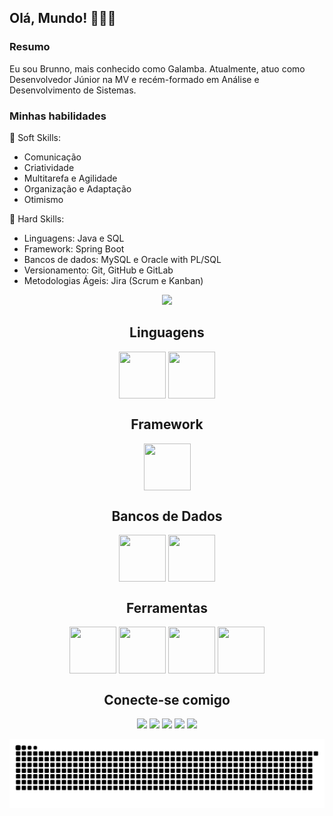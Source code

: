 ## Olá, Mundo! 👋🧑‍💻

### Resumo 
Eu sou Brunno, mais conhecido como Galamba. Atualmente, atuo como Desenvolvedor Júnior na MV e recém-formado em Análise e Desenvolvimento de Sistemas.

### Minhas habilidades 

🧠 Soft Skills: 

* Comunicação
* Criatividade
* Multitarefa e Agilidade
* Organização e Adaptação
* Otimismo

🚀 Hard Skills:

* Linguagens: Java e SQL
* Framework: Spring Boot
* Bancos de dados: MySQL e Oracle with PL/SQL
* Versionamento: Git, GitHub e GitLab
* Metodologias Ágeis: Jira (Scrum e Kanban)

<!-- Status -->
<div align="center">
  <img src="https://github-readme-stats.vercel.app/api?username=brunno95&theme=aura&hide_border=true&include_all_commits=true&count_private=true" width="55%" /> </br>

<!-- Tecnologias -->
<div align="center">
  
## Linguagens
 <!-- <img align="center" height="100" width="100" src="https://img.shields.io/badge/java-%23ED8B00.svg?style=for-the-badge&logo=openjdk&logoColor=white">
 <img align="center" height="100" width="100" src="https://img.shields.io/badge/PL%2FSQL-FFFFFF?style=for-the-badge&logo=oracle&logoColor=FF0000&labelColor=FFFFFF&color=FF0000"> -->
 <img align="center" height="75" width="75" src="https://cdn.jsdelivr.net/gh/devicons/devicon@latest/icons/java/java-original-wordmark.svg" />
 <img align="center" height="75" width="75" src="https://cdn.jsdelivr.net/gh/devicons/devicon@latest/icons/azuresqldatabase/azuresqldatabase-original.svg" />
 
</div>

<!-- Frameworks -->
<div align="center">
  
## Framework
 <!--  <img align="center" height="100" width="100" src="https://img.shields.io/badge/spring-%236DB33F.svg?style=for-the-badge&logo=spring&logoColor=white">  -->
 <img align="center" height="75" width="75" src="https://cdn.jsdelivr.net/gh/devicons/devicon@latest/icons/spring/spring-original-wordmark.svg" />
</div>

<!-- Banco de Dados -->
<div align="center">
  
## Bancos de Dados
 <!-- <img align="center" height="100" width="100" src="https://img.shields.io/badge/MySQL-00000F?style=for-the-badge&logo=mysql&logoColor=white">
 <img align="center" height="100" width="100" src="https://img.shields.io/badge/PL%2FSQL-FFFFFF?style=for-the-badge&logo=oracle&logoColor=FF0000&labelColor=FFFFFF&color=FF0000">  -->
 <img align="center" height="75" width="75" src="https://cdn.jsdelivr.net/gh/devicons/devicon@latest/icons/mysql/mysql-original-wordmark.svg" />
 <img align="center" height="75" width="75" src="https://cdn.jsdelivr.net/gh/devicons/devicon@latest/icons/oracle/oracle-original.svg" />
</div>

<!-- Ferramentas -->
<div align="center">
  
## Ferramentas
 <!-- <img align="center" height="100" width="100" src="https://img.shields.io/badge/GIT-E44C30?style=for-the-badge&logo=git&logoColor=white">
 <img align="center" height="100" width="100" src="https://img.shields.io/badge/Postman-FF6C37.svg?style=for-the-badge&logo=Postman&logoColor=white">
 <img align="center" height="100" width="100" src="https://img.shields.io/badge/Vscode-007ACC?style=for-the-badge&logo=visual-studio-code&logoColor=white"> -->
 <img align="center" height="75" width="75" src="https://cdn.jsdelivr.net/gh/devicons/devicon@latest/icons/eclipse/eclipse-original-wordmark.svg" />
 <img align="center" height="75" width="75" src="https://cdn.jsdelivr.net/gh/devicons/devicon@latest/icons/git/git-original-wordmark.svg" />
 <img align="center" height="75" width="75" src="https://cdn.jsdelivr.net/gh/devicons/devicon@latest/icons/postman/postman-original-wordmark.svg" />
 <img align="center" height="75" width="75" src="https://cdn.jsdelivr.net/gh/devicons/devicon@latest/icons/vscode/vscode-original-wordmark.svg" />
 
</div>

 <!-- Redes sociais -->
<div align="center">
 
## Conecte-se comigo
  <a href = "mailto:brunnogalamba95@gmail.com"><img src="https://img.shields.io/badge/-Gmail-%23333?style=for-the-badge&logo=gmail&logoColor=white" target="_blank"></a>
  <a href="https://instagram.com/brunnogalamba" target="_blank"><img src="https://img.shields.io/badge/-Instagram-%23E4405F?style=for-the-badge&logo=instagram&logoColor=white" target="_blank"></a>
  <a href="https://www.linkedin.com/in/brunnogalamba/" target="_blank"><img src="https://img.shields.io/badge/-LinkedIn-%230077B5?style=for-the-badge&logo=linkedin&logoColor=white" target="_blank"></a> 
 	<a href="https://www.twitch.tv/tictaczin" target="_blank"><img src="https://img.shields.io/badge/Twitch-9146FF?style=for-the-badge&logo=twitch&logoColor=white" target="_blank"></a>
  <a href="https://wa.me/5581998065001" target="_blank"><img src="https://img.shields.io/badge/WhatsApp-25D366?style=for-the-badge&logo=whatsapp&logoColor=white" target="_blank"></a>
</div>

<!-- Snake Animation -->
<div align="center">
    
  ![snake gif](https://github.com/brunno95/brunno95/blob/output/github-snake-dark.svg)
</div>
